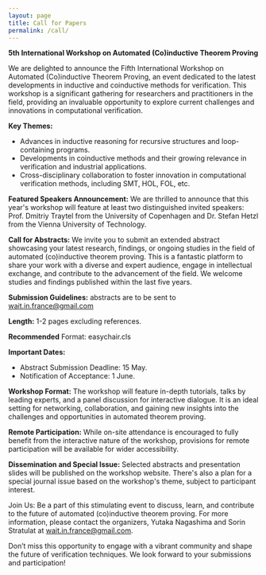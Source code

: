 ```yaml
---
layout: page
title: Call for Papers
permalink: /call/
---
```


**5th International Workshop on Automated (Co)inductive Theorem Proving**

We are delighted to announce the Fifth International Workshop on Automated (Co)inductive Theorem Proving, an event dedicated to the latest developments in inductive and coinductive methods for verification. This workshop is a significant gathering for researchers and practitioners in the field, providing an invaluable opportunity to explore current challenges and innovations in computational verification.

**Key Themes:**

- Advances in inductive reasoning for recursive structures and loop-containing programs.
- Developments in coinductive methods and their growing relevance in verification and industrial applications.
- Cross-disciplinary collaboration to foster innovation in computational verification methods, including SMT, HOL, FOL, etc.

**Featured Speakers Announcement:** We are thrilled to announce that this year's workshop will feature at least two distinguished invited speakers: Prof. Dmitriy Traytel from the University of Copenhagen and Dr. Stefan Hetzl from the Vienna University of Technology. 

**Call for Abstracts:** We invite you to submit an extended abstract showcasing your latest research, findings, or ongoing studies in the field of automated (co)inductive theorem proving. This is a fantastic platform to share your work with a diverse and expert audience, engage in intellectual exchange, and contribute to the advancement of the field. We welcome studies and findings published within the last five years.

**Submission Guidelines:** abstracts are to be sent to [wait.in.france@gmail.com](mailto:wait.in.france@gmail.com)

**Length:** 1-2 pages excluding references.

**Recommended** Format: easychair.cls

**Important Dates:**
- Abstract Submission Deadline: 15 May.
- Notification of Acceptance: 1 June.

**Workshop Format:** The workshop will feature in-depth tutorials, talks by leading experts, and a panel discussion for interactive dialogue. It is an ideal setting for networking, collaboration, and gaining new insights into the challenges and opportunities in automated theorem
proving.

**Remote Participation:** While on-site attendance is encouraged to fully benefit from the interactive nature of the workshop, provisions for remote participation will be available for wider accessibility.

**Dissemination and Special Issue:** Selected abstracts and presentation slides will be published on the workshop website. There's also a plan for a special journal issue based on the workshop's theme, subject to participant interest.

Join Us: Be a part of this stimulating event to discuss, learn, and contribute to the future of automated (co)inductive theorem proving. For more information, please contact the organizers, Yutaka Nagashima and Sorin Stratulat at wait.in.france@gmail.com.

Don’t miss this opportunity to engage with a vibrant community and shape the future of verification techniques. We look forward to your submissions and participation!
